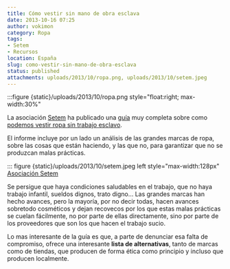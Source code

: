 ```yaml
---
title: Cómo vestir sin mano de obra esclava
date: 2013-10-16 07:25
author: vokimon
category: Ropa
tags:
- Setem
- Recursos
location: España
slug: como-vestir-sin-mano-de-obra-esclava
status: published
attachments: uploads/2013/10/ropa.png, uploads/2013/10/setem.jpeg
---
```


:::figure {static}/uploads/2013/10/ropa.png style="float:right; max-width:30%"

<!-- PELICAN_BEGIN_SUMMARY -->
La asociación [Setem](http://www.setem.org/site/cat/catalunya/)
ha publicado una [guía](http://www.setem.org/media/pdfs/Guia_para_vestir_sin_trabajo_esclavo_cast.pdf) muy completa
sobre como [podemos vestir ropa sin trabajo esclavo](http://www.setem.org/blog/es/federacion/A-iquest-podemos-vestir-con-ropa-sin-trabajo-esclavo).
<!-- PELICAN_END_SUMMARY -->
El informe incluye por un lado un análisis de las grandes marcas de ropa, sobre las cosas que están haciendo, y las que no, para garantizar que no se produzcan malas prácticas.

::: figure {static}/uploads/2013/10/setem.jpeg left style="max-width:128px"
	[Asociación Setem](https://www.setem.org)

Se persigue que haya condiciones saludables en el trabajo, que no haya trabajo infantil, sueldos dignos, trato digno... Las grandes marcas han hecho avances, pero la mayoría, por no decir todas, hacen avances sobretodo cosméticos y dejan recovecos por los que estas malas prácticas se cuelan fácilmente, no por parte de ellas directamente, sino por parte de los proveedores que son los que hacen el trabajo sucio.

Lo mas interesante de la guía es que, a parte de denunciar esa falta de compromiso, ofrece una interesante **lista de alternativas**, tanto de marcas como de tiendas, que producen de forma ética como principio y incluso que producen localmente.

